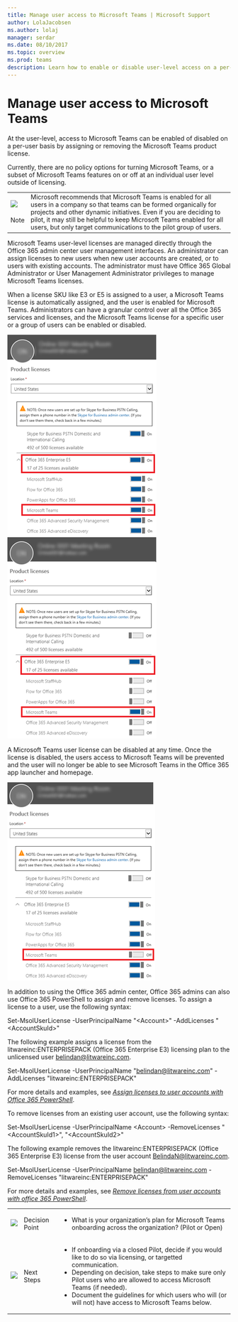 ```yaml
---
title: Manage user access to Microsoft Teams | Microsoft Support
author: LolaJacobsen
ms.author: lolaj
manager: serdar
ms.date: 08/10/2017
ms.topic: overview
ms.prod: teams
description: Learn how to enable or disable user-level access on a per-user basis.
---
```


Manage user access to Microsoft Teams
=====================================

At the user-level, access to Microsoft Teams can be enabled of disabled on a per-user basis by assigning or removing the Microsoft Teams product license.

Currently, there are no policy options for turning Microsoft Teams, or a subset of Microsoft Teams features on or off at an individual user level outside of licensing.

| | |
|---------|---------|
|![](media/Manage_user_access_to_Microsoft_Teams_image1.emf)<br></br>Note |Microsoft recommends that Microsoft Teams is enabled for all users in a company so that teams can be formed organically for projects and other dynamic initiatives. Even if you are deciding to pilot, it may still be helpful to keep Microsoft Teams enabled for all users, but only target communications to the pilot group of users. |

Microsoft Teams user-level licenses are managed directly through the Office 365 admin center user management interfaces. An administrator can assign licenses to new users when new user accounts are created, or to users with existing accounts. The administrator must have Office 365 Global Administrator or User Management Administrator privileges to manage Microsoft Teams licenses.

When a license SKU like E3 or E5 is assigned to a user, a Microsoft Teams license is automatically assigned, and the user is enabled for Microsoft Teams. Administrators can have a granular control over all the Office 365 services and licenses, and the Microsoft Teams license for a specific user or a group of users can be enabled or disabled.

![](media/Manage_user_access_to_Microsoft_Teams_image2.png) ![](media/Manage_user_access_to_Microsoft_Teams_image3.png)

A Microsoft Teams user license can be disabled at any time. Once the license is disabled, the users access to Microsoft Teams will be prevented and the user will no longer be able to see Microsoft Teams in the Office 365 app launcher and homepage.

![](media/Manage_user_access_to_Microsoft_Teams_image4.png)

In addition to using the Office 365 admin center, Office 365 admins can also use Office 365 PowerShell to assign and remove licenses. To assign a license to a user, use the following syntax:

Set-MsolUserLicense -UserPrincipalName "\<Account\>" -AddLicenses "\<AccountSkuId\>"

The following example assigns a license from the litwareinc:ENTERPRISEPACK (Office 365 Enterprise E3) licensing plan to the unlicensed user belindan@litwareinc.com.

Set-MsolUserLicense -UserPrincipalName "belindan@litwareinc.com" -AddLicenses "litwareinc:ENTERPRISEPACK"

For more details and examples, see [*Assign licenses to user accounts with Office 365 PowerShell*](https://go.microsoft.com/fwlink/?linkid=855755).

To remove licenses from an existing user account, use the following syntax:

Set-MsolUserLicense -UserPrincipalName \<Account\> -RemoveLicenses "\<AccountSkuId1\>", "\<AccountSkuId2\>"

The following example removes the litwareinc:ENTERPRISEPACK (Office 365 Enterprise E3) license from the user account BelindaN@litwareinc.com.

Set-MsolUserLicense -UserPrincipalName belindan@litwareinc.com -RemoveLicenses "litwareinc:ENTERPRISEPACK"

For more details and examples, see [*Remove licenses from user accounts with office 365 PowerShell*](https://go.microsoft.com/fwlink/?linkid=855756).

| | | |
|---------|---------|---------|
|![](media/Manage_user_access_to_Microsoft_Teams_image5.emf)     |Decision Point         |<ul><li>What is your organization’s plan for Microsoft Teams onboarding across the organization?  (Pilot or Open)</li></ul>         |
|![](media/Manage_user_access_to_Microsoft_Teams_image6.emf)     |Next Steps         |<ul><li>If onboarding via a closed Pilot, decide if you would like to do so via licensing, or targetted communication.</li><li>Depending on decision, take steps to make sure only Pilot users who are allowed to access Microsoft Teams (if needed).</li><li>Document the guidelines for which users who will (or will not) have access to Microsoft Teams below.</li></ul>         |
